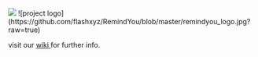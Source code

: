 
<img src="https://github.com/flashxyz/RemindYou/blob/master/slogen.png">
![project logo](https://github.com/flashxyz/RemindYou/blob/master/remindyou_logo.jpg?raw=true)

visit our <a href="https://github.com/flashxyz/RemindYou/wiki" > wiki </a> for further info.

